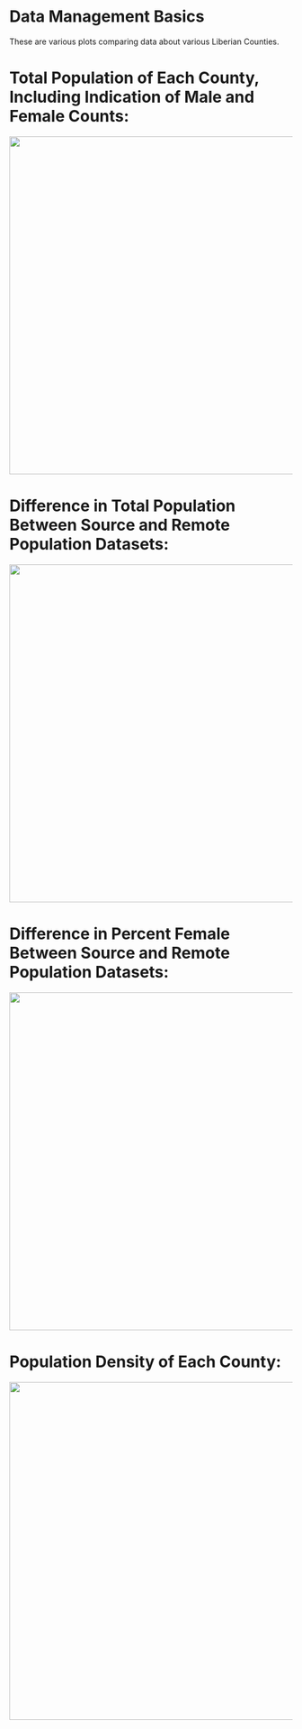 # Data Management Basics
These are various plots comparing data about various Liberian Counties.

# Total Population of Each County, Including Indication of Male and Female Counts:
<img src="Stacked_Men_Women.png" width="600" height="600" />

# Difference in Total Population Between Source and Remote Population Datasets:
<img src="Population_Difference.png" width="600" height="600" />

# Difference in Percent Female Between Source and Remote Population Datasets:
<img src="Per_Female_Difference.png" width="600" height="600" />

# Population Density of Each County:
<img src="Density_Counties.png" width="600" height="600" />
